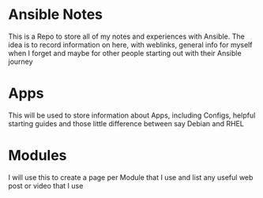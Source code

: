 # Ansible Notes

This is a Repo to store all of my notes and experiences with Ansible. The idea is to record information on here, with weblinks, general info for myself when I forget and maybe for other people starting out with their Ansible journey

# Apps

This will be used to store information about Apps, including Configs, helpful starting guides and those little difference between say Debian and RHEL

# Modules

I will use this to create a page per Module that I use and list any useful web post or video that I use